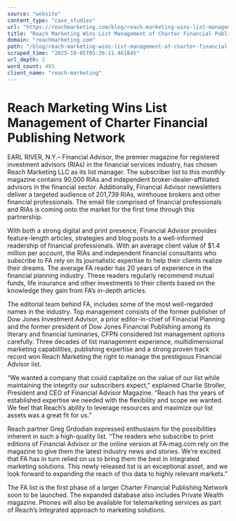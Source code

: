 ```yaml
---
source: "website"
content_type: "case_studies"
url: "https://reachmarketing.com/blog/reach-marketing-wins-list-management-of-charter-financial-publishing-network/"
title: "Reach Marketing Wins List Management of Charter Financial Publishing Network"
domain: "reachmarketing.com"
path: "/blog/reach-marketing-wins-list-management-of-charter-financial-publishing-network/"
scraped_time: "2025-10-05T05:26:11.461845"
url_depth: 2
word_count: 465
client_name: "reach-marketing"
---
```


# Reach Marketing Wins List Management of Charter Financial Publishing Network

EARL RIVER, N.Y.– Financial Advisor, the premier magazine for registered investment advisors (RIAs) in the financial services industry, has chosen Reach Marketing LLC as its list manager. The subscriber list to this monthly magazine contains 90,000 RIAs and independent broker-dealer-affiliated advisors in the financial sector. Additionally, Financial Advisor newsletters deliver a targeted audience of 201,739 RIAs, wirehouse brokers and other financial professionals. The email file comprised of financial professionals and RIAs is coming onto the market for the first time through this partnership.

With both a strong digital and print presence, Financial Advisor provides feature-length articles, strategies and blog posts to a well-informed readership of financial professionals. With an average client value of $1.4 million per account, the RIAs and independent financial consultants who subscribe to FA rely on its journalistic expertise to help their clients realize their dreams. The average FA reader has 20 years of experience in the financial planning industry. These readers regularly recommend mutual funds, life insurance and other investments to their clients based on the knowledge they gain from FA’s in-depth articles.

The editorial team behind FA, includes some of the most well-regarded names in the industry. Top management consists of the former publisher of Dow Jones Investment Advisor, a prior editor-in-chief of Financial Planning and the former president of Dow Jones Financial Publishing among its literary and financial luminaries, CFPN considered list management options carefully. Three decades of list management experience, multidimensional marketing capabilities, publishing expertise and a strong proven track record won Reach Marketing the right to manage the prestigious Financial Advisor list.

“We wanted a company that could capitalize on the value of our list while maintaining the integrity our subscribers expect,” explained Charlie Stroller, President and CEO of Financial Advisor Magazine. “Reach has the years of established expertise we needed with the flexibility and scope we wanted. We feel that Reach’s ability to leverage resources and maximize our list assets was a great fit for us.”

Reach partner Greg Grdodian expressed enthusiasm for the possibilities inherent in such a high-quality list. “The readers who subscribe to print editions of Financial Advisor or the online version at FA-mag.com rely on the magazine to give them the latest industry news and stories. We’re excited that FA has in turn relied on us to bring them the best in integrated marketing solutions. This newly released list is an exceptional asset, and we look forward to expanding the reach of this data to highly relevant markets.”

The FA list is the first phase of a larger Charter Financial Publishing Network soon to be launched. The expanded database also includes Private Wealth magazine. Phones will also be available for telemarketing services as part of Reach’s integrated approach to marketing solutions.